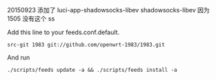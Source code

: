 ﻿


20150923 添加了 luci-app-shadowsocks-libev shadowsocks-libev 因为 1505 没有这个 ss


Add this line to your feeds.conf.default.

    src-git 1983 git://github.com/openwrt-1983/1983.git 

And run

    ./scripts/feeds update -a && ./scripts/feeds install -a
